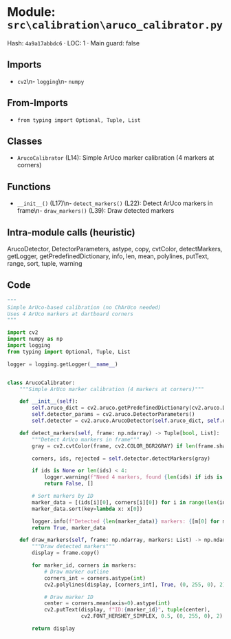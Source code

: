 # Module: `src\calibration\aruco_calibrator.py`
Hash: `4a9a17abbdc6` · LOC: 1 · Main guard: false

## Imports
- `cv2`\n- `logging`\n- `numpy`

## From-Imports
- `from typing import Optional, Tuple, List`

## Classes
- `ArucoCalibrator` (L14): Simple ArUco marker calibration (4 markers at corners)

## Functions
- `__init__()` (L17)\n- `detect_markers()` (L22): Detect ArUco markers in frame\n- `draw_markers()` (L39): Draw detected markers

## Intra-module calls (heuristic)
ArucoDetector, DetectorParameters, astype, copy, cvtColor, detectMarkers, getLogger, getPredefinedDictionary, info, len, mean, polylines, putText, range, sort, tuple, warning

## Code
```python
"""
Simple ArUco-based calibration (no ChArUco needed)
Uses 4 ArUco markers at dartboard corners
"""

import cv2
import numpy as np
import logging
from typing import Optional, Tuple, List

logger = logging.getLogger(__name__)


class ArucoCalibrator:
    """Simple ArUco marker calibration (4 markers at corners)"""

    def __init__(self):
        self.aruco_dict = cv2.aruco.getPredefinedDictionary(cv2.aruco.DICT_6X6_250)
        self.detector_params = cv2.aruco.DetectorParameters()
        self.detector = cv2.aruco.ArucoDetector(self.aruco_dict, self.detector_params)

    def detect_markers(self, frame: np.ndarray) -> Tuple[bool, List]:
        """Detect ArUco markers in frame"""
        gray = cv2.cvtColor(frame, cv2.COLOR_BGR2GRAY) if len(frame.shape) == 3 else frame

        corners, ids, rejected = self.detector.detectMarkers(gray)

        if ids is None or len(ids) < 4:
            logger.warning(f"Need 4 markers, found {len(ids) if ids is not None else 0}")
            return False, []

        # Sort markers by ID
        marker_data = [(ids[i][0], corners[i][0]) for i in range(len(ids))]
        marker_data.sort(key=lambda x: x[0])

        logger.info(f"Detected {len(marker_data)} markers: {[m[0] for m in marker_data]}")
        return True, marker_data

    def draw_markers(self, frame: np.ndarray, markers: List) -> np.ndarray:
        """Draw detected markers"""
        display = frame.copy()

        for marker_id, corners in markers:
            # Draw marker outline
            corners_int = corners.astype(int)
            cv2.polylines(display, [corners_int], True, (0, 255, 0), 2)

            # Draw marker ID
            center = corners.mean(axis=0).astype(int)
            cv2.putText(display, f"ID:{marker_id}", tuple(center),
                        cv2.FONT_HERSHEY_SIMPLEX, 0.5, (0, 255, 0), 2)

        return display
```
